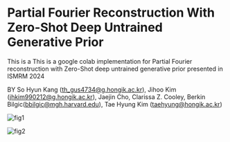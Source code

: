 # Partial Fourier Reconstruction With Zero-Shot Deep Untrained Generative Prior
This is a This is a google colab implementation for Partial Fourier reconstruction with Zero-Shot deep untrained generative prior presented in ISMRM 2024

BY So Hyun Kang (th_gus4734@g.hongik.ac.kr), Jihoo Kim (jhkim990212@g.hongik.ac.kr), Jaejin Cho, Clarissa Z. Cooley, Berkin Bilgic(bbilgic@mgh.harvard.edu), Tae Hyung Kim (taehyung@hongik.ac.kr)

![fig1](https://github.com/G-who0212/Partial_Fourier_Reconstruction_With_Zero-Shot_Deep_Untrained_Generative_Prior/assets/81516037/45cff514-edc6-47dd-b63b-7803492612a1)

![fig2](https://github.com/G-who0212/Partial_Fourier_Reconstruction_With_Zero-Shot_Deep_Untrained_Generative_Prior/assets/81516037/89bedb64-163a-455a-9a00-d7d7262951df)
